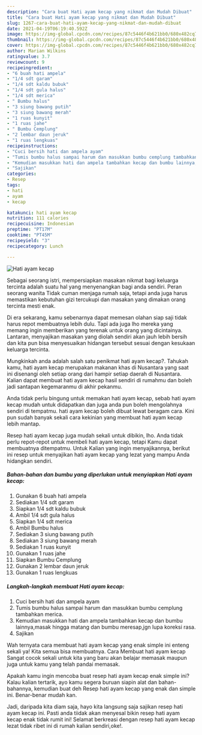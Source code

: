 ```yaml
---
description: "Cara buat Hati ayam kecap yang nikmat dan Mudah Dibuat"
title: "Cara buat Hati ayam kecap yang nikmat dan Mudah Dibuat"
slug: 1267-cara-buat-hati-ayam-kecap-yang-nikmat-dan-mudah-dibuat
date: 2021-04-19T06:19:40.592Z
image: https://img-global.cpcdn.com/recipes/87c5446f4b621bb0/680x482cq70/hati-ayam-kecap-foto-resep-utama.jpg
thumbnail: https://img-global.cpcdn.com/recipes/87c5446f4b621bb0/680x482cq70/hati-ayam-kecap-foto-resep-utama.jpg
cover: https://img-global.cpcdn.com/recipes/87c5446f4b621bb0/680x482cq70/hati-ayam-kecap-foto-resep-utama.jpg
author: Marian Wilkins
ratingvalue: 3.7
reviewcount: 9
recipeingredient:
- "6 buah hati ampela"
- "1/4 sdt garam"
- "1/4 sdt kaldu bubuk"
- "1/4 sdt gula halus"
- "1/4 sdt merica"
- " Bumbu halus"
- "3 siung bawang putih"
- "3 siung bawang merah"
- "1 ruas kunyit"
- "1 ruas jahe"
- " Bumbu Cemplung"
- "2 lembar daun jeruk"
- "1 ruas lengkuas"
recipeinstructions:
- "Cuci bersih hati dan ampela ayam"
- "Tumis bumbu halus sampai harum dan masukkan bumbu cemplung tambahkan merica."
- "Kemudian masukkan hati dan ampela tambahkan kecap dan bumbu lainnya,masak hingga matang dan bumbu meresap,jgn lupa koreksi rasa."
- "Sajikan"
categories:
- Resep
tags:
- hati
- ayam
- kecap

katakunci: hati ayam kecap 
nutrition: 111 calories
recipecuisine: Indonesian
preptime: "PT17M"
cooktime: "PT45M"
recipeyield: "3"
recipecategory: Lunch

---
```



![Hati ayam kecap](https://img-global.cpcdn.com/recipes/87c5446f4b621bb0/680x482cq70/hati-ayam-kecap-foto-resep-utama.jpg)

Sebagai seorang istri, mempersiapkan masakan nikmat bagi keluarga tercinta adalah suatu hal yang menyenangkan bagi anda sendiri. Peran seorang  wanita Tidak cuman menjaga rumah saja, tetapi anda juga harus memastikan kebutuhan gizi tercukupi dan masakan yang dimakan orang tercinta mesti enak.

Di era  sekarang, kamu sebenarnya dapat memesan olahan siap saji tidak harus repot membuatnya lebih dulu. Tapi ada juga lho mereka yang memang ingin memberikan yang terenak untuk orang yang dicintainya. Lantaran, menyajikan masakan yang diolah sendiri akan jauh lebih bersih dan kita pun bisa menyesuaikan hidangan tersebut sesuai dengan kesukaan keluarga tercinta. 



Mungkinkah anda adalah salah satu penikmat hati ayam kecap?. Tahukah kamu, hati ayam kecap merupakan makanan khas di Nusantara yang saat ini disenangi oleh setiap orang dari hampir setiap daerah di Nusantara. Kalian dapat membuat hati ayam kecap hasil sendiri di rumahmu dan boleh jadi santapan kegemaranmu di akhir pekanmu.

Anda tidak perlu bingung untuk memakan hati ayam kecap, sebab hati ayam kecap mudah untuk didapatkan dan juga anda pun boleh mengolahnya sendiri di tempatmu. hati ayam kecap boleh dibuat lewat beragam cara. Kini pun sudah banyak sekali cara kekinian yang membuat hati ayam kecap lebih mantap.

Resep hati ayam kecap juga mudah sekali untuk dibikin, lho. Anda tidak perlu repot-repot untuk membeli hati ayam kecap, tetapi Kamu dapat membuatnya ditempatmu. Untuk Kalian yang ingin menyajikannya, berikut ini resep untuk menyajikan hati ayam kecap yang lezat yang mampu Anda hidangkan sendiri.

<!--inarticleads1-->

##### Bahan-bahan dan bumbu yang diperlukan untuk menyiapkan Hati ayam kecap:

1. Gunakan 6 buah hati ampela
1. Sediakan 1/4 sdt garam
1. Siapkan 1/4 sdt kaldu bubuk
1. Ambil 1/4 sdt gula halus
1. Siapkan 1/4 sdt merica
1. Ambil  Bumbu halus
1. Sediakan 3 siung bawang putih
1. Sediakan 3 siung bawang merah
1. Sediakan 1 ruas kunyit
1. Gunakan 1 ruas jahe
1. Siapkan  Bumbu Cemplung
1. Gunakan 2 lembar daun jeruk
1. Gunakan 1 ruas lengkuas




<!--inarticleads2-->

##### Langkah-langkah membuat Hati ayam kecap:

1. Cuci bersih hati dan ampela ayam
1. Tumis bumbu halus sampai harum dan masukkan bumbu cemplung tambahkan merica.
1. Kemudian masukkan hati dan ampela tambahkan kecap dan bumbu lainnya,masak hingga matang dan bumbu meresap,jgn lupa koreksi rasa.
1. Sajikan




Wah ternyata cara membuat hati ayam kecap yang enak simple ini enteng sekali ya! Kita semua bisa membuatnya. Cara Membuat hati ayam kecap Sangat cocok sekali untuk kita yang baru akan belajar memasak maupun juga untuk kamu yang telah pandai memasak.

Apakah kamu ingin mencoba buat resep hati ayam kecap enak simple ini? Kalau kalian tertarik, ayo kamu segera buruan siapin alat dan bahan-bahannya, kemudian buat deh Resep hati ayam kecap yang enak dan simple ini. Benar-benar mudah kan. 

Jadi, daripada kita diam saja, hayo kita langsung saja sajikan resep hati ayam kecap ini. Pasti anda tiidak akan menyesal bikin resep hati ayam kecap enak tidak rumit ini! Selamat berkreasi dengan resep hati ayam kecap lezat tidak ribet ini di rumah kalian sendiri,oke!.

